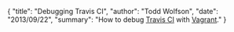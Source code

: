 {
  "title": "Debugging Travis CI",
  "author": "Todd Wolfson",
  "date": "2013/09/22",
  "summary": "How to debug [Travis CI](https://travis-ci.org/) with [Vagrant](http://www.vagrantup.com/)."
}

